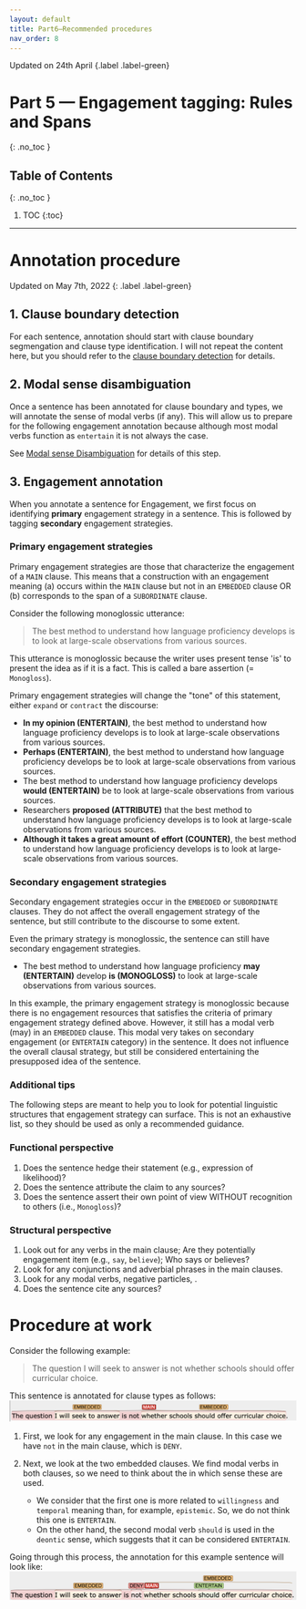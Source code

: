 ```yaml
---
layout: default
title: Part6—Recommended procedures
nav_order: 8
---
```


Updated on 24th April 
{.label .label-green}

# Part 5 — Engagement tagging: Rules and Spans
{: .no_toc }

## Table of Contents
{: .no_toc }

1. TOC
{:toc}

---

# Annotation procedure

Updated on May 7th, 2022
{: .label .label-green}

## 1. Clause boundary detection

For each sentence, annotation should start with clause boundary segmengation and clause type identification.
I will not repeat the content here, but you should refer to the [clause boundary detection](3_Part2_Clause_boundary.md) for details.

## 2. Modal sense disambiguation

Once a sentence has been annotated for clause boundary and types, we will annotate the sense of modal verbs (if any).
This will allow us to prepare for the following engagement annotation because although most modal verbs function as `entertain` it is not always the case.

See [Modal sense Disambiguation](Modal-verb-sense.md) for details of this step.

## 3. Engagement annotation


When you annotate a sentence for Engagement, we first focus on identifying **primary** engagement strategy in a sentence. This is followed by tagging **secondary** engagement strategies.

### Primary engagement strategies

Primary engagement strategies are those that characterize the engagement of a `MAIN` clause. This means that a construction with an engagement meaning (a) occurs within the `MAIN` clause but not in an `EMBEDDED` clause OR (b) corresponds to the span of a `SUBORDINATE` clause. 

Consider the following monoglossic utterance:

> The best method to understand how language proficiency develops is to look at large-scale observations from various sources.

This utterance is monoglossic because the writer uses present tense 'is' to present the idea as if it is a fact. This is called a bare assertion (= `Monogloss`).

Primary engagement strategies will change the "tone" of this statement, either `expand` or `contract` the discourse:

- **In my opinion (ENTERTAIN)**, the best method to understand how language proficiency develops is to look at large-scale observations from various sources.
- **Perhaps (ENTERTAIN)**, the best method to understand how language proficiency develops be to look at large-scale observations from various sources.
- The best method to understand how language proficiency develops **would (ENTERTAIN)** be to look at large-scale observations from various sources.
- Researchers **proposed (ATTRIBUTE)** that the best method to understand how language proficiency develops is to look at large-scale observations from various sources.
- **Although it takes a great amount of effort (COUNTER)**, the best method to understand how language proficiency develops is to look at large-scale observations from various sources.


### Secondary engagement strategies

Secondary engagement strategies occur in the `EMBEDDED` or `SUBORDINATE` clauses. They do not affect the overall engagement strategy of the sentence, but still contribute to the discourse to some extent.

Even the primary strategy is monoglossic, the sentence can still have secondary engagement strategies.

- The best method to understand how language proficiency **may (ENTERTAIN)** develop **is (MONOGLOSS)** to look at large-scale observations from various sources.

In this example, the primary engagement strategy is monoglossic because there is no engagement resources that satisfies the criteria of primary engagement strategy defined above. However, it still has a modal verb (may) in an `EMBEDDED` clause. This modal very takes on secondary engagement (or `ENTERTAIN` category) in the sentence. It does not influence the overall clausal strategy, but still be considered entertaining the presupposed idea of the sentence.


### Additional tips
The following steps are meant to help you to look for potential linguistic structures that engagement strategy can surface. This is not an exhaustive list, so they should be used as only a recommended guidance.

### Functional perspective
1. Does the sentence hedge their statement (e.g., expression of likelihood)?
2. Does the sentence attribute the claim to any sources?
3. Does the sentence assert their own point of view WITHOUT recognition to others (i.e., `Monogloss`)?


### Structural perspective
1. Look out for any verbs in the main clause; Are they potentially engagement item (e.g., `say`, `believe`); Who says or believes?
2. Look for any conjunctions and adverbial phrases in the main clauses.
3. Look for any modal verbs, negative particles, .
4. Does the sentence cite any sources?



# Procedure at work 
Consider the following example:
> The question I will seek to answer is not whether schools should offer curricular choice.

This sentence is annotated for clause types as follows:
![example-clause](figures/Tutorial/example_clause_boundary.png)

1. First, we look for any engagement in the main clause. In this case we have `not` in the main clause, which is `DENY`.

2. Next, we look at the two embedded clauses. We find modal verbs in both clauses, so we need to think about the in which sense these are used.
   - We consider that the first one is more related to `willingness` and `temporal` meaning than, for example, `epistemic`. So, we do not think this one is `ENTERTAIN`. 
   - On the other hand, the second modal verb `should` is used in the `deontic` sense, which suggests that it can be considered `ENTERTAIN`.

Going through this process, the annotation for this example sentence will look like:
![example-annotated](figures/Tutorial/example1_annotated.png)
